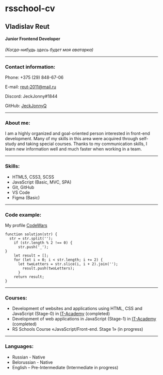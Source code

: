 # rsschool-cv
## **Vladislav Reut**
#### Junior Frontend Developer
*(Когда-нибудь здесь будет моя аватарка)*
- - -
### Contact information:
Phone: +375 (29) 848-67-06

E-mail: reut-2011@mail.ru

Discord: JeckJonny#1844

GitHub: [JeckJonnyQ](https://github.com/JeckJonnyQ)
- - -

### About me:
I am a highly organized and goal-oriented person interested in front-end development. Many of my skills in this area were acquired through self-study and taking special courses.
Thanks to my communication skills, I learn new information well and much faster when working in a team.
- - -
### Skills:
* HTML5, CSS3, SCSS
* JavaScript (Basic, MVC, SPA)
* Git, GitHub
* VS Code
* Figma (Basic)
- - -
### Code example:
My profile [CodeWars](https://www.codewars.com/users/Vladislav%20Reut)
```
function solution(str) {
  str = str.split('');
    if (str.length % 2 !== 0) {
      str.push('_');
}
    let result = [];
    for (let i = 0; i < str.length; i += 2) {
      let twoLetters = str.slice(i, i + 2).join('');
        result.push(twoLetters);
      }
    return result;
}
```
- - -
### Courses:
* Development of websites and applications using HTML, CSS and JavaScript (Stage-0) in [IT-Academy](https://www.dist.it-academy.by/) (completed)
* Development of web applications in JavaScript (Stage-1) in [IT-Academy](https://www.dist.it-academy.by/) (completed)
* RS Schools Course «JavaScript/Front-end. Stage 1» (in progress)
- - -
### Languages:
* Russian - Native
* Belorussian - Native
* English – Pre-Intermediate (Intermediate in progress)